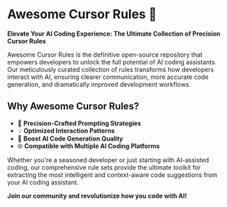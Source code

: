 # Awesome Cursor Rules 🚀

**Elevate Your AI Coding Experience: The Ultimate Collection of Precision Cursor Rules**

Awesome Cursor Rules is the definitive open-source repository that empowers developers to unlock the full potential of AI coding assistants. Our meticulously curated collection of rules transforms how developers interact with AI, ensuring clearer communication, more accurate code generation, and dramatically improved development workflows.

## Why Awesome Cursor Rules?
- 🎯 **Precision-Crafted Prompting Strategies**
- 💡 **Optimized Interaction Patterns**
- 🚀 **Boost AI Code Generation Quality**
- 🌐 **Compatible with Multiple AI Coding Platforms**

Whether you're a seasoned developer or just starting with AI-assisted coding, our comprehensive rule sets provide the ultimate toolkit for extracting the most intelligent and context-aware code suggestions from your AI coding assistant.

**Join our community and revolutionize how you code with AI!**
